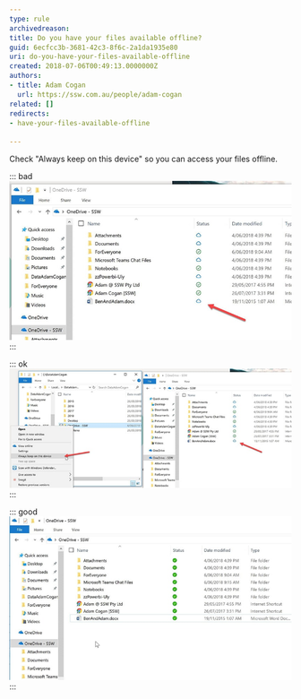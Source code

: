 ```yaml
---
type: rule
archivedreason: 
title: Do you have your files available offline?
guid: 6ecfcc3b-3681-42c3-8f6c-2a1da1935e80
uri: do-you-have-your-files-available-offline
created: 2018-07-06T00:49:13.0000000Z
authors:
- title: Adam Cogan
  url: https://ssw.com.au/people/adam-cogan
related: []
redirects:
- have-your-files-available-offline

---
```


Check "Always keep on this device" so you can access your files offline.


<!--endintro-->

::: bad  
![Figure: Bad example - By default you cannot open your files when you have no internet](onedrive-bad.jpg)  
:::
 
::: ok  
![Figure: So check "Always keep on this device"](onedrive-instructions.jpg)  
:::

::: good  
![Figure: Good example – you can now open offline](onedrive-good.jpg)  
:::
